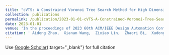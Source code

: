 ```yaml
---
title: "cVTS: A Constrained Voronoi Tree Search Method for High Dimensional Analog Circuit Synthesis"
collection: publications
permalink: /publication/2023-01-01-cVTS-A-Constrained-Voronoi-Tree-Search-Method-for-High-Dimensional-Analog-Circuit-Synthesis
date: 2023-01-01
venue: 'In the proceedings of 2023 60th ACM/IEEE Design Automation Conference (DAC)'
citation: ' Aidong Zhao,  Xianan Wang,  Zixiao Lin,  Zhaori Bi,  Xudong Li,  Changhao Yan,  Fan Yang,  Li Shang,  Dian Zhou,  Xuan Zeng, &quot;cVTS: A Constrained Voronoi Tree Search Method for High Dimensional Analog Circuit Synthesis.&quot; In the proceedings of 2023 60th ACM/IEEE Design Automation Conference (DAC), 2023.'
---
```

Use [Google Scholar](https://scholar.google.com/scholar?q=cVTS:+A+Constrained+Voronoi+Tree+Search+Method+for+High+Dimensional+Analog+Circuit+Synthesis){:target="_blank"} for full citation